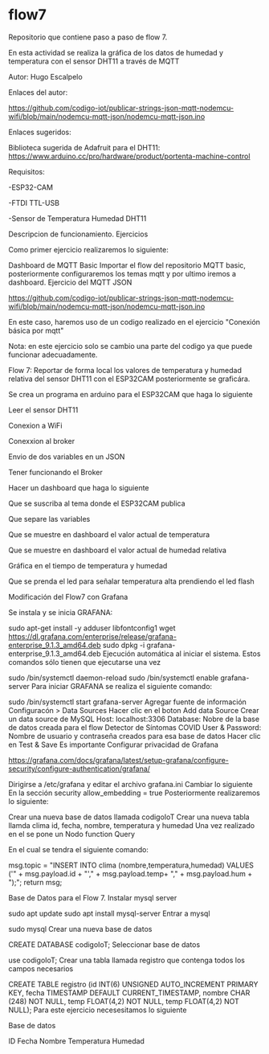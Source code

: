 # flow7
Repositorio que contiene paso a paso de flow 7.

En esta actividad se realiza la gráfica de los datos de humedad y temperatura con el sensor DHT11 a través de MQTT

Autor: Hugo Escalpelo

Enlaces del autor:

https://github.com/codigo-iot/publicar-strings-json-mqtt-nodemcu-wifi/blob/main/nodemcu-mqtt-json/nodemcu-mqtt-json.ino

Enlaces sugeridos:

Biblioteca sugerida de Adafruit para el DHT11: https://www.arduino.cc/pro/hardware/product/portenta-machine-control

Requisitos:

-ESP32-CAM

-FTDI TTL-USB

-Sensor de Temperatura Humedad DHT11

Descripcion de funcionamiento.
Ejercicios

Como primer ejercicio realizaremos lo siguiente:

Dashboard de MQTT Basic
Importar el flow del repositorio MQTT basic, posteriormente configuraremos los temas mqtt y por ultimo iremos a dashboard.
Ejercicio del MQTT JSON

https://github.com/codigo-iot/publicar-strings-json-mqtt-nodemcu-wifi/blob/main/nodemcu-mqtt-json/nodemcu-mqtt-json.ino

En este caso, haremos uso de un codigo realizado en el ejercicio "Conexión básica por mqtt"

Nota: en este ejercicio solo se cambio una parte del codigo ya que puede funcionar adecuadamente.

Flow 7: Reportar de forma local los valores de temperatura y humedad relativa del sensor DHT11 con el ESP32CAM posteriormente se graficára.

Se crea un programa en arduino para el ESP32CAM que haga lo siguiente

Leer el sensor DHT11

Conexion a WiFi

Conexxion al broker

Envio de dos variables en un JSON

Tener funcionando el Broker

Hacer un dashboard que haga lo siguiente

Que se suscriba al tema donde el ESP32CAM publica

Que separe las variables

Que se muestre en dashboard el valor actual de temperatura

Que se muestre en dashboard el valor actual de humedad relativa

Gráfica en el tiempo de temperatura y humedad

Que se prenda el led para señalar temperatura alta prendiendo el led flash

Modificación del Flow7 con Grafana

Se instala y se inicia GRAFANA:

sudo apt-get install -y adduser libfontconfig1
wget https://dl.grafana.com/enterprise/release/grafana-enterprise_9.1.3_amd64.deb
sudo dpkg -i grafana-enterprise_9.1.3_amd64.deb
Ejecución automática al iniciar el sistema. Estos comandos sólo tienen que ejecutarse una vez

sudo /bin/systemctl daemon-reload
sudo /bin/systemctl enable grafana-server
Para iniciar GRAFANA se realiza el siguiente comando:

sudo /bin/systemctl start grafana-server
Agregar fuente de información
Configuracón > Data Sources
Hacer clic en el boton Add data Source
Crear un data source de MySQL
Host: localhost:3306
Database: Nobre de la base de datos creada para el flow Detector de Síntomas COVID
User & Password: Nombre de usuario y contraseña creados para esa base de datos
Hacer clic en Test & Save
Es importante Configurar privacidad de Grafana

https://grafana.com/docs/grafana/latest/setup-grafana/configure-security/configure-authentication/grafana/

Dirigirse a /etc/grafana y editar el archivo grafana.ini
Cambiar lo siguiente
En la sección security
allow_embedding = true
Posteriormente realizaremos lo siguiente:

Crear una nueva base de datos llamada codigoIoT
Crear una nueva tabla llamda clima
id, fecha, nombre, temperatura y humedad
Una vez realizado en el se pone un Nodo function Query

En el cual se tendra el siguiente comando:

msg.topic = "INSERT INTO clima (nombre,temperatura,humedad) VALUES ('" + msg.payload.id + "'," + msg.payload.temp+ "," + msg.payload.hum + ");"; return msg;

Base de Datos para el Flow 7.
Instalar mysql server

sudo apt update
sudo apt install mysql-server
Entrar a mysql

sudo mysql
Crear una nueva base de datos

CREATE DATABASE codigoIoT;
Seleccionar base de datos

use codigoIoT;
Crear una tabla llamada registro que contenga todos los campos necesarios

CREATE TABLE registro (id INT(6) UNSIGNED AUTO_INCREMENT PRIMARY KEY, fecha TIMESTAMP DEFAULT CURRENT_TIMESTAMP, nombre CHAR (248) NOT NULL, temp FLOAT(4,2) NOT NULL, temp FLOAT(4,2) NOT NULL);
Para este ejercicio necesesitamos lo siguiente

Base de datos

ID
Fecha
Nombre
Temperatura
Humedad

